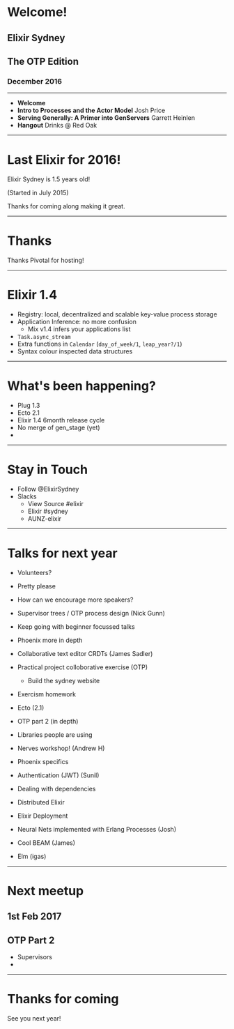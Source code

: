 # Welcome!
## Elixir Sydney
## The OTP Edition
### December 2016

---
* **Welcome**
* **Intro to Processes and the Actor Model** Josh Price
* **Serving Generally: A Primer into GenServers** Garrett Heinlen
* **Hangout** Drinks @ Red Oak

---
# Last Elixir for 2016!

Elixir Sydney is 1.5 years old!

(Started in July 2015)

Thanks for coming along making it great.

---
# Thanks

Thanks Pivotal for hosting!

---
# Elixir 1.4

- Registry: local, decentralized and scalable key-value process storage
- Application Inference: no more confusion
  - Mix v1.4 infers your applications list
- `Task.async_stream`
- Extra functions in `Calendar` (`day_of_week/1`, `leap_year?/1`)
- Syntax colour inspected data structures

---
# What's been happening?

- Plug 1.3
- Ecto 2.1
- Elixir 1.4 6month release cycle
- No merge of gen_stage (yet)
- 

---
# Stay in Touch

* Follow @ElixirSydney
* Slacks
  - View Source #elixir
  - Elixir #sydney
  - AUNZ-elixir

---
# Talks for next year

- Volunteers?
- Pretty please
- How can we encourage more speakers?

- Supervisor trees / OTP process design (Nick Gunn)
- Keep going with beginner focussed talks
- Phoenix more in depth
- Collaborative text editor CRDTs (James Sadler)
- Practical project colloborative exercise (OTP)
    - Build the sydney website
- Exercism homework
- Ecto (2.1)
- OTP part 2 (in depth) 
- Libraries people are using
- Nerves workshop! (Andrew H)
- Phoenix specifics
- Authentication (JWT) (Sunil)
- Dealing with dependencies 
- Distributed Elixir
- Elixir Deployment
- Neural Nets implemented with Erlang Processes (Josh)
- Cool BEAM (James)
- Elm (igas)

---
# Next meetup

## 1st Feb 2017

## OTP Part 2

- Supervisors
- 

---
# Thanks for coming

See you next year!

